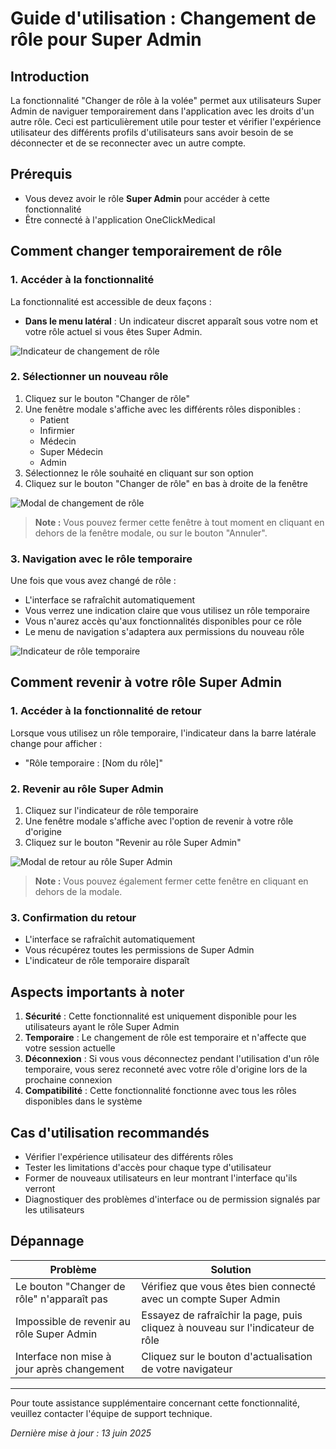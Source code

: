 # Guide d'utilisation : Changement de rôle pour Super Admin

## Introduction

La fonctionnalité "Changer de rôle à la volée" permet aux utilisateurs Super Admin de naviguer temporairement dans l'application avec les droits d'un autre rôle. Ceci est particulièrement utile pour tester et vérifier l'expérience utilisateur des différents profils d'utilisateurs sans avoir besoin de se déconnecter et de se reconnecter avec un autre compte.

## Prérequis

- Vous devez avoir le rôle **Super Admin** pour accéder à cette fonctionnalité
- Être connecté à l'application OneClickMedical

## Comment changer temporairement de rôle

### 1. Accéder à la fonctionnalité

La fonctionnalité est accessible de deux façons :

- **Dans le menu latéral** : Un indicateur discret apparaît sous votre nom et votre rôle actuel si vous êtes Super Admin.

![Indicateur de changement de rôle](../assets/images/role-switch-indicator.png)

### 2. Sélectionner un nouveau rôle

1. Cliquez sur le bouton "Changer de rôle"
2. Une fenêtre modale s'affiche avec les différents rôles disponibles :
   - Patient
   - Infirmier
   - Médecin
   - Super Médecin
   - Admin
3. Sélectionnez le rôle souhaité en cliquant sur son option
4. Cliquez sur le bouton "Changer de rôle" en bas à droite de la fenêtre

![Modal de changement de rôle](../assets/images/role-switch-modal.png)

> **Note :** Vous pouvez fermer cette fenêtre à tout moment en cliquant en dehors de la fenêtre modale, ou sur le bouton "Annuler".

### 3. Navigation avec le rôle temporaire

Une fois que vous avez changé de rôle :

- L'interface se rafraîchit automatiquement
- Vous verrez une indication claire que vous utilisez un rôle temporaire
- Vous n'aurez accès qu'aux fonctionnalités disponibles pour ce rôle
- Le menu de navigation s'adaptera aux permissions du nouveau rôle

![Indicateur de rôle temporaire](../assets/images/temporary-role-indicator.png)

## Comment revenir à votre rôle Super Admin

### 1. Accéder à la fonctionnalité de retour

Lorsque vous utilisez un rôle temporaire, l'indicateur dans la barre latérale change pour afficher :
- "Rôle temporaire : [Nom du rôle]"

### 2. Revenir au rôle Super Admin

1. Cliquez sur l'indicateur de rôle temporaire
2. Une fenêtre modale s'affiche avec l'option de revenir à votre rôle d'origine
3. Cliquez sur le bouton "Revenir au rôle Super Admin"

![Modal de retour au rôle Super Admin](../assets/images/revert-role-modal.png)

> **Note :** Vous pouvez également fermer cette fenêtre en cliquant en dehors de la modale.

### 3. Confirmation du retour

- L'interface se rafraîchit automatiquement
- Vous récupérez toutes les permissions de Super Admin
- L'indicateur de rôle temporaire disparaît

## Aspects importants à noter

1. **Sécurité** : Cette fonctionnalité est uniquement disponible pour les utilisateurs ayant le rôle Super Admin
2. **Temporaire** : Le changement de rôle est temporaire et n'affecte que votre session actuelle
3. **Déconnexion** : Si vous vous déconnectez pendant l'utilisation d'un rôle temporaire, vous serez reconneté avec votre rôle d'origine lors de la prochaine connexion
4. **Compatibilité** : Cette fonctionnalité fonctionne avec tous les rôles disponibles dans le système

## Cas d'utilisation recommandés

- Vérifier l'expérience utilisateur des différents rôles
- Tester les limitations d'accès pour chaque type d'utilisateur
- Former de nouveaux utilisateurs en leur montrant l'interface qu'ils verront
- Diagnostiquer des problèmes d'interface ou de permission signalés par les utilisateurs

## Dépannage

| Problème | Solution |
|---------|----------|
| Le bouton "Changer de rôle" n'apparaît pas | Vérifiez que vous êtes bien connecté avec un compte Super Admin |
| Impossible de revenir au rôle Super Admin | Essayez de rafraîchir la page, puis cliquez à nouveau sur l'indicateur de rôle |
| Interface non mise à jour après changement | Cliquez sur le bouton d'actualisation de votre navigateur |

---

Pour toute assistance supplémentaire concernant cette fonctionnalité, veuillez contacter l'équipe de support technique.

*Dernière mise à jour : 13 juin 2025*
